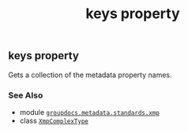 ﻿---
title: keys property
second_title: GroupDocs.Metadata for Python via .NET API References
description: 
type: docs
url: /python-net/groupdocs.metadata.standards.xmp/xmpcomplextype/keys/
is_root: false
weight: 130
---

## keys property


Gets a collection of the metadata property names.

### See Also
* module [`groupdocs.metadata.standards.xmp`](../../)
* class [`XmpComplexType`](/metadata/python-net/groupdocs.metadata.standards.xmp/xmpcomplextype)
